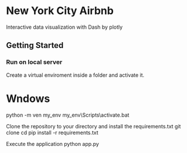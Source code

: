 # New York City Airbnb 
Interactive data visualization with Dash by plotly

## Getting Started 

### Run on local server
Create a virtual enviroment inside a folder and activate it.
  
  # Wndows
   python -m ven my_env
   my_env\Scripts\activate.bat
   
Clone the repository to your directory and install the requirements.txt
  git clone <reprp>
  cd <folder>
  pip install -r requirements.txt
  
Execute the application
  python app.py
  
  
  
